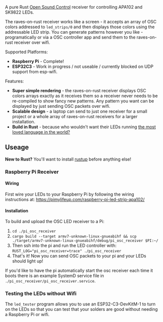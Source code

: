 A pure Rust [Open Sound Control](https://opensoundcontrol.stanford.edu/) receiver for controlling APA102 and SK9822 LEDs.

The raves-on-rust receiver works like a screen - it accepts an array of OSC colors addressed to `led_strips/0` and then displays those colors using the addressable LED strip. You can generate patterns however you like - programatically or via a OSC controller app and send them to the raves-on-rust receiver over wifi.

Supported Platforms:

- **Raspberry Pi** - Complete!
- **ESP32C3** - Work in progress / not useable / currently blocked on UDP support from esp-wifi.

Features:

- **Super simple rendering** - the raves-on-rust receiver displays OSC colors arrays exactly as it receives them so a receiver never needs to be re-compiled to show fancy new patterns. Any pattern you want can be displayed by just sending OSC packets over wifi.
- **Scalable design** - a laptop can send to just one receiver for a small project or a whole array of raves-on-rust receivers for a larger installation.
- **Build in Rust** - because who wouldn't want their LEDs running [the most loved language in the world?](https://www.reddit.com/r/rust/comments/owll2j/rust_is_the_most_loved_language_six_years_in_a/)

## Useage

**New to Rust?** You'll want to install [rustup](https://rustup.rs/) before anything else!

### Raspberry Pi Receiver

#### Wiring

First wire your LEDs to your Raspberry Pi by following the wiring instructions at: https://pimylifeup.com/raspberry-pi-led-strip-apa102/

#### Installation

To build and upload the OSC LED receiver to a Pi:

1. `cd ./pi_osc_receiver`
2. `cargo build --target armv7-unknown-linux-gnueabihf && scp ./target/armv7-unknown-linux-gnueabihf/debug/pi_osc_receiver $PI:~/`
3. Then ssh into the pi and run the LED controller with:
  `RUST_LOG="pi_osc_receiver=trace" ./pi_osc_receiver`
4. That's it! Now you can send OSC packets to your pi and your LEDs should light up!

If you'd like to have the pi automatically start the osc receiver each time it boots there is an example SystemD service file in `./pi_osc_receiver/pi_osc_receiver.service`.

### Testing the LEDs without Wifi

The `led_tester` program allows you to use an ESP32-C3-DevKitM-1 to turn on the LEDs so that you can test that your solders are good without needing a Raspberry Pi or wifi.
